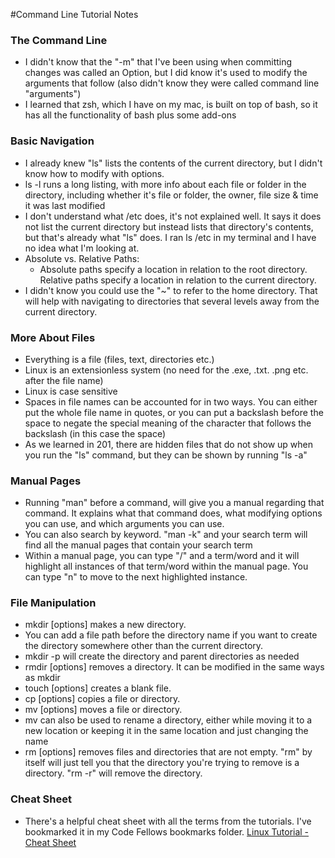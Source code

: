 #Command Line Tutorial Notes

### The Command Line

- I didn't know that the "-m" that I've been using when committing changes was called an Option, but I did know it's used to modify the arguments that follow (also didn't know they were called command line "arguments")
- I learned that zsh, which I have on my mac, is built on top of bash, so it has all the functionality of bash plus some add-ons

### Basic Navigation

- I already knew "ls" lists the contents of the current directory, but I didn't know how to modify with options.
- ls -l runs a long listing, with more info about each file or folder in the directory, including whether it's file or folder, the owner, file size & time it was last modified
- I don't understand what /etc does, it's not explained well. It says it does not list the current directory but instead lists that directory's contents, but that's already what "ls" does. I ran ls /etc in my terminal and I have no idea what I'm looking at.
- Absolute vs. Relative Paths:
  - Absolute paths specify a location in relation to the root directory. Relative paths specify a location in relation to the current directory.
- I didn't know you could use the "~" to refer to the home directory. That will help with navigating to directories that several levels away from the current directory.

### More About Files

- Everything is a file (files, text, directories etc.)
- Linux is an extensionless system (no need for the .exe, .txt. .png etc. after the file name)
- Linux is case sensitive
- Spaces in file names can be accounted for in two ways. You can either put the whole file name in quotes, or you can put a backslash before the space to negate the special meaning of the character that follows the backslash (in this case the space)
- As we learned in 201, there are hidden files that do not show up when you run the "ls" command, but they can be shown by running "ls -a"

### Manual Pages

- Running "man" before a command, will give you a manual regarding that command. It explains what that command does, what modifying options you can use, and which arguments you can use.
- You can also search by keyword. "man -k" and your search term will find all the manual pages that contain your search term
- Within a manual page, you can type "/" and a term/word and it will highlight all instances of that term/word within the manual page. You can type "n" to move to the next highlighted instance.

### File Manipulation

- mkdir [options] <Directory> makes a new directory.
- You can add a file path before the directory name if you want to create the directory somewhere other than the current directory.
- mkdir -p will create the directory and parent directories as needed
- rmdir [options] <Directory> removes a directory. It can be modified in the same ways as mkdir
- touch [options] <filename> creates a blank file.
- cp [options] <source> <destination> copies a file or directory.
- mv [options] <source> <destination> moves a file or directory.
- mv can also be used to rename a directory, either while moving it to a new location or keeping it in the same location and just changing the name
- rm [options] <file> removes files and directories that are not empty. "rm" by itself will just tell you that the directory you're trying to remove is a directory. "rm -r" will remove the directory.

### Cheat Sheet

- There's a helpful cheat sheet with all the terms from the tutorials. I've bookmarked it in my Code Fellows bookmarks folder.
[Linux Tutorial - Cheat Sheet](https://ryanstutorials.net/linuxtutorial/cheatsheet.php)